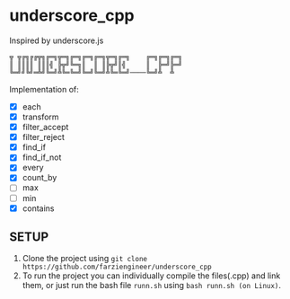 # underscore_cpp
Inspired by underscore.js <br>
```
╦ ╦╔╗╔╔╦╗╔═╗╦═╗╔═╗╔═╗╔═╗╦═╗╔═╗    ╔═╗╔═╗╔═╗
║ ║║║║ ║║║╣ ╠╦╝╚═╗║  ║ ║╠╦╝║╣     ║  ╠═╝╠═╝
╚═╝╝╚╝═╩╝╚═╝╩╚═╚═╝╚═╝╚═╝╩╚═╚═╝────╚═╝╩  ╩  
```
Implementation of: <br> 
- [x] each
- [x] transform
- [x] filter_accept
- [x] filter_reject
- [x]  find_if
- [x]  find_if_not
- [x]  every
- [x]  count_by
- [ ] max
- [ ] min
- [x] contains

## SETUP
1. Clone the project using `git clone https://github.com/farziengineer/underscore_cpp` 
2. To run the project you can individually compile the files(.cpp) and link them, or just run the bash file `runn.sh` 
   using `bash runn.sh (on Linux)`. 
